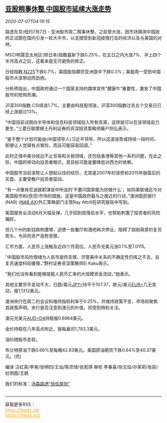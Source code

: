 <!--1594099395000-->
[亚股稍事休整 中国股市延续大涨走势](https://cn.reuters.com/article/asia-financial-markets-0707-tues-idCNKBS2480EV)
------

<div><i>2020-07-07T04:19:15</i></div><div class="StandardArticleBody_body"><p>路透东京/纽约7月7日 - 亚洲股市周二稍事休整，之前曾大涨，因市场猜测中国政府正试图在国内引发一轮大牛市，以支撑受到新冠疫情打击的经济以及与美国的对峙。 </p><p>MSCI明晟亚太地区(除日本)指数最新下跌0.25%，在五日之内大涨7%、冲上四个半月高点之后，这看来是无可避免的修正。 </p><p>日经指数<a href="/investing/markets/index?symbol=.N225">.N225</a>下跌0.7%，美国股指期货亚洲盘中下跌0.3%；美股周一受到中国股市大涨带动而劲扬。 </p><p>分析师指出，中国政府通过一个国家支持的媒体宣传“健康牛”重要性，激发了中国股市的抢购热潮。 </p><p>沪深300指数.CSI续涨1.7%，主要由科技股领涨，沪深300指数过去五个交易日已经上涨超过13%。 </p><p>“中国目前试图向半导体和信息科技领域投入所有资源，这样就可以在该领域自力更生，”三菱日联摩根士丹利证券的资深投资策略师藤户则弘表示。 </p><p>“鉴于整个计划可能由(中国领导人)习近平领导，所以这波涨势或持续一段时间，即便让人觉得有点冒险，而且可能容易回调。” </p><p>此时正值中美分歧远不止贸易和关税领域，还包括香港等其他一系列问题，在此之际，中国的举动向投资者暗示，其目标可能是要降低对西方的依赖。 </p><p>中国股市当前涨势让人想起以往的经历，尤其是2007年的涨势和2015年崩盘后的买盘，主要受散户投资者驱动。 </p><p>“有一点像肯尼迪就职演说中所说的‘不要问国家能为你做什么’，如同美联储迄今对美国股市和(信贷)市场的措施，这是中国政府最与之接近的行动，”澳洲国民银行(NAB) (<span id="symbol_NAB.AX_2"><a href="//www.reuters.com/companies/NAB.AX">NAB.AX</a></span>)外汇策略部门主管Ray Attrill在研究报告中写到。 </p><p>美国服务业活动6月大幅反弹，几乎回到疫情前水平，也帮助刺激了投资者的风险偏好。 </p><p>但几个州的新冠病例激增，迫使一些餐厅和酒吧再次停业，阻碍了刚刚萌芽的复苏势头，令风险资产涨势受限。 </p><p>汇市方面，人民币上涨触及近四个月高位。人民币兑美元涨0.1%至7.0115。 </p><p>“中国股市风险情绪为人民币提供支撑，尽管美中关系的不确定性仍挥之不去，且复苏速度料较缓慢，”野村证券资深策略师Ei Kaku表示。 </p><p>“我们也没有看到能够提振人民币汇率的大规模资金流动，”她表示。 </p><p>其他主要货币变动不大，日圆/美元<a href="/investing/currencies/quote?srcCurr=JPY&destCurr=USD">JPY=</a>持平于107.37，欧元/美元<a href="/investing/currencies/quote?srcCurr=EUR&destCurr=USD">EUR=</a>几无变动，报1.1312美元。 </p><p>澳洲央行在周二的会议料维持指标利率于0.25%，并维持政策不变，市场将聚焦其政策声明。央行是否注意到澳元的升值，将受到特别关注。 </p><p>澳元兑美元<a href="/investing/currencies/quote?srcCurr=AUD&destCurr=USD">AUD=D4</a>持稳报0.6964美元。 </p><p>金价持稳在八年高点附近，报每盎司1,783.3美元。 </p><p>油价随股市走软。 </p><p>布兰特原油下跌0.66%至每桶42.83美元。美国原油期货下跌0.64%至40.37美元。(完) </p><div class="Attribution_container"><div class="Attribution_attribution"><p class="Attribution_content">编译 汪红英/李爽/张明钧/王灿/陈宗琦/张若琪 审校 李春喜/徐文焰/孙茉莉/张荻/杜明霞/王颖 </p></div></div><div class="StandardArticleBody_trustBadgeContainer"><span class="StandardArticleBody_trustBadgeTitle">我们的标准：</span><span class="trustBadgeUrl"><a href="https://www.thomsonreuters.cn/content/dam/openweb/documents/pdf/china/brochures/about-us-1.pdf">汤森路透“信任原则”</a></span></div></div><br><hr><div>获取更多RSS：<br><a href="https://feedx.net" style="color:orange" target="_blank">https://feedx.net</a> <br><a href="https://feedx.xyz" style="color:orange" target="_blank">https://feedx.xyz</a><br></div>
